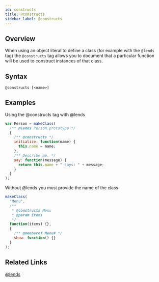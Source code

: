 ```yaml
---
id: constructs
title: @constructs
sidebar_label: @constructs
---
```


## Overview

When using an object literal to define a class (for example with the `@lends` tag) the `@constructs` tag allows you to document that a particular function will be used to construct instances of that class.

## Syntax

`@constructs [<name>]`

## Examples

Using the @constructs tag with @lends

```js
var Person = makeClass(
  /** @lends Person.prototype */
  {
    /** @constructs */
    initialize: function(name) {
      this.name = name;
    },
    /** Describe me. */
    say: function(message) {
      return this.name + " says: " + message;
    }
  }
);
```

Without @lends you must provide the name of the class

```js
makeClass(
  "Menu",
  /**
   * @constructs Menu
   * @param items
   */
  function(items) {},
  {
    /** @memberof Menu# */
    show: function() {}
  }
);
```

## Related Links

[@lends](./lends.md)
